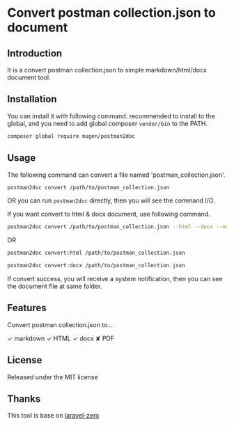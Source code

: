 # Convert postman collection.json to document

## Introduction

It is a convert postman collection.json to simple markdown/html/docx document tool. 

## Installation

You can install it with following command. recommended to install to the global, and you need to add global composer `vendor/bin` to the PATH.

```bash
composer global require mugen/postman2doc
```

## Usage

The following command can convert a file named 'postman_collection.json'. 

```bash
postman2doc convert /path/to/postman_collection.json
```

OR you can run `postman2doc` directly, then you will see the command I/O.  

If you want convert to html & docx document, use following command.

```bash
postman2doc convert /path/to/postman_collection.json --html --docx --no-md
```
OR
```bash
postman2doc convert:html /path/to/postman_collection.json

postman2doc convert:docx /path/to/postman_collection.json
```

If convert success, you will receive a system notification, then you can see the document file at same folder.

## Features

Convert postman collection.json to...

✓ markdown
✓ HTML
✓ docx
✘ PDF

## License

Released under the MIT license

## Thanks

This tool is base on [laravel-zero](https://github.com/laravel-zero/laravel-zero)

